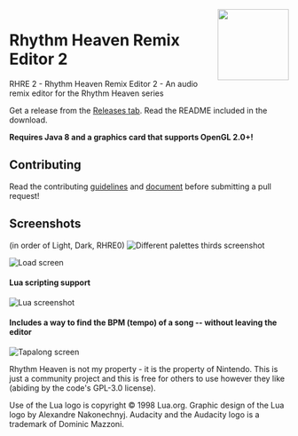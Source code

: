 <img align="right" src="https://raw.githubusercontent.com/chrislo27/RhythmHeavenRemixEditor2/dev/core/assets/images/icon/icon128.png" height="128" width="128">

# Rhythm Heaven Remix Editor 2
RHRE 2 - Rhythm Heaven Remix Editor 2 - An audio remix editor for the Rhythm Heaven series

Get a release from the [Releases tab](https://github.com/chrislo27/RhythmHeavenRemixEditor2/releases). Read the README included in the download.

**Requires Java 8 and a graphics card that supports OpenGL 2.0+!**

## Contributing
Read the contributing [guidelines](https://github.com/chrislo27/RhythmHeavenRemixEditor2/wiki/Guidelines-and-Syntactical-Requirements) and [document](https://github.com/chrislo27/RhythmHeavenRemixEditor2/blob/dev/.github/CONTRIBUTING.md) before submitting a pull request!

## Screenshots

(in order of Light, Dark, RHRE0)
![Different palettes thirds screenshot](http://i.imgur.com/yu4rjfq.png "Customizable palettes with intuitive design")

![Load screen](http://i.imgur.com/cNleYRU.png "Load screen")

#### Lua scripting support

![Lua screenshot](http://i.imgur.com/TcoM0sK.png "Lua scripting allows for powerful manipulation")

#### Includes a way to find the BPM (tempo) of a song -- without leaving the editor

![Tapalong screen](http://i.imgur.com/XefcYPM.png "Tap to the rhythm to find the BPM")

Rhythm Heaven is not my property - it is the property of Nintendo. This is just a community project and this is free for others to use however they like (abiding by the code's GPL-3.0 license).

Use of the Lua logo is copyright © 1998 Lua.org. Graphic design of the Lua logo by Alexandre Nakonechnyj.
Audacity and the Audacity logo is a trademark of Dominic Mazzoni. 
